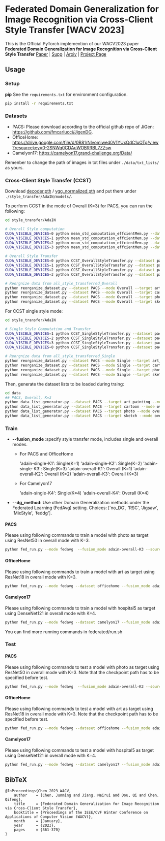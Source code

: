 # Federated Domain Generalization for Image Recognition via Cross-Client Style Transfer [WACV 2023]
This is the Official PyTorch implemention of our WACV2023 paper **Federated Domain Generalization for Image Recognition via Cross-Client Style Transfer**
[Paper](https://openaccess.thecvf.com/content/WACV2023/html/Chen_Federated_Domain_Generalization_for_Image_Recognition_via_Cross-Client_Style_Transfer_WACV_2023_paper.html) |  [Supp](https://openaccess.thecvf.com/content/WACV2023/supplemental/Chen_Federated_Domain_Generalization_WACV_2023_supplemental.pdf) | [Arxiv](https://arxiv.org/abs/2210.00912) | [Project Page](https://chenjunming.ml/proj/CCST/)
## Usage
### Setup
**pip**
See the `requirements.txt` for environment configuration. 
```bash
pip install -r requirements.txt
```

### Datasets
- PACS: Please download according to the official github repo of JiGen: https://github.com/fmcarlucci/JigenDG.
- OfficeHome: https://drive.google.com/file/d/0B81rNlvomiwed0V1YUxQdC1uOTg/view?resourcekey=0-2SNWq0CDAuWOBRRBL7ZZsw
- Camelyon17: https://camelyon17.grand-challenge.org/Data/

Remenber to change the path of images in txt files under ```./data/txt_lists/``` as yours.

### Cross-Client Style Transfer (CCST)
Download [decoder.pth](https://drive.google.com/file/d/1bMfhMMwPeXnYSQI6cDWElSZxOxc6aVyr/view?usp=sharing) / [vgg_normalized.pth](https://drive.google.com/file/d/1EpkBA2K2eYILDSyPTt0fztz59UjAIpZU/view?usp=sharing) and put them under ```./style_transfer/AdaIN/models/```.

To perform CCST in the mode of Overall (K=3) for PACS, you can run the following:
```bash
cd style_transfer/AdaIN

# Overall Style computation
CUDA_VISIBLE_DEVICES=0 python mean_std_computation_effcientMem.py --dataset pacs --image_size 512 --target art_painting --batch 32 &
CUDA_VISIBLE_DEVICES=1 python mean_std_computation_effcientMem.py --dataset pacs --image_size 512 --target cartoon --batch 32 &
CUDA_VISIBLE_DEVICES=2 python mean_std_computation_effcientMem.py --dataset pacs --image_size 512 --target photo --batch 32 &
CUDA_VISIBLE_DEVICES=3 python mean_std_computation_effcientMem.py --dataset pacs --image_size 512 --target sketch --batch 32

# Overall Style Transfer
CUDA_VISIBLE_DEVICES=0 python CCST_OverallStyleTransfer.py --dataset pacs --target art_painting --batch 6 --image_size 512 &
CUDA_VISIBLE_DEVICES=1 python CCST_OverallStyleTransfer.py --dataset pacs --target cartoon --batch 6 --image_size 512 &
CUDA_VISIBLE_DEVICES=2 python CCST_OverallStyleTransfer.py --dataset pacs --target photo --batch 6 --image_size 512 &
CUDA_VISIBLE_DEVICES=3 python CCST_OverallStyleTransfer.py --dataset pacs --target sketch --batch 6 --image_size 512 &

# Reorgnize data from all_style_transferred_Overall
python reorganize_dataset.py --dataset PACS --mode Overall --target art_painting &
python reorganize_dataset.py --dataset PACS --mode Overall --target cartoon &
python reorganize_dataset.py --dataset PACS --mode Overall --target photo &
python reorganize_dataset.py --dataset PACS --mode Overall --target sketch 
```

For CCST single style mode:
```bash 
cd style_transfer/AdaIN

# Single Style Computation and Transfer
CUDA_VISIBLE_DEVICES=1 python CCST_SingleStyleTransfer.py --dataset pacs --target art_painting --batch 32 --image_size 512 &
CUDA_VISIBLE_DEVICES=2 python CCST_SingleStyleTransfer.py --dataset pacs --target cartoon --batch 6 --image_size 512 &
CUDA_VISIBLE_DEVICES=3 python CCST_SingleStyleTransfer.py --dataset pacs --target photo --batch 6 --image_size 512 &
CUDA_VISIBLE_DEVICES=0 python CCST_SingleStyleTransfer.py --dataset pacs --target sketch --batch 6 --image_size 512 &

# Reorgnize data from all_style_transferred_Single
python reorganize_dataset.py --dataset PACS --mode Single --target art_painting &
python reorganize_dataset.py --dataset PACS --mode Single --target cartoon &
python reorganize_dataset.py --dataset PACS --mode Single --target photo &
python reorganize_dataset.py --dataset PACS --mode Single --target sketch 
```

Then, generate the dataset lists to be loaded during traing:

```bash
cd data
## PACS, Overall, K=3
python data_list_generator.py --dataset PACS --target art_painting --mode overall --style adain --K 3 &
python data_list_generator.py --dataset PACS --target cartoon --mode overall --style adain --K 3 &
python data_list_generator.py --dataset PACS --target photo --mode overall --style adain --K 3 &
python data_list_generator.py --dataset PACS --target sketch --mode overall --style adain --K 3 &
```

### Train

- **--fusion_mode** :specify style transfer mode, includes single and overall modes.

  - For PACS and OfficeHome

    'adain-single-K1': Single(K=1)
    'adain-single-K2': Single(K=2)
    'adain-single-K3': Single(K=3)
    'adain-overall-K1': Overall (K=1)
    'adain-overall-K2': Overall (K=2)
    'adain-overall-K3': Overall (K=3)

  - For Camelyon17

    'adain-single-K4': Single(K=4)
    'adain-overall-K4': Overall (K=4)

- **--dg_method**: Use other Domain Generalization methods under the Federated Learning (FedAvg) setting. Choices: ['no_DG', 'RSC', 'Jigsaw', 'MixStyle', 'feddg'].

#### PACS
Please using following commands to train a model with photo as target using ResNet50 in overall mode with K=3.
```bash
python fed_run.py --mode fedavg  --fusion_mode adain-overall-K3 --source art_painting cartoon sketch --target photo  --random_horiz_flip 0.5 --n_classes 7 --network resnet50 --lr 0.001 --image_size 222 --batch 64 --log
```
#### OfficeHome
Please using following commands to train a model with art as target using ResNet18 in overall mode with K=3.
```bash
python fed_run.py --mode fedavg --dataset officehome --fusion_mode adain-overall-K3 --source clipart product real_world --target art  --random_horiz_flip 0.5 --n_classes 65 --network resnet18 --lr 0.001 --image_size 222 --batch 32 --log
```
#### Camelyon17
Please using following commands to train a model with hospital5 as target using DenseNet121 in overall mode with K=4.
```bash
python fed_run.py --mode fedavg --dataset camelyon17 --fusion_mode adain-overall-K4 --source hospital1 hospital2 hospital3 hospital4  --target hospital5  --random_horiz_flip 0.5 --n_classes 2 --network densenet --lr 0.001 --image_size 96 --batch 32 --log --iters 200

```

You can find more running commands in federated/run.sh


### Test
#### PACS
Please using following commands to test a model with photo as target using ResNet50 in overall mode with K=3.
Note that the checkpoint path has to be specified before test.
```bash
python fed_run.py --mode fedavg  --fusion_mode adain-overall-K3 --source art_painting cartoon sketch --target photo --n_classes 7 --network resnet50 --lr 0.001 --image_size 222 --batch 64 --test
```
#### OfficeHome
Please using following commands to test a model with art as target using ResNet18 in overall mode with K=3.
Note that the checkpoint path has to be specified before test.

```bash
python fed_run.py --mode fedavg --dataset officehome --fusion_mode adain-overall-K3 --source clipart product real_world --target art  --n_classes 65 --network resnet18 --lr 0.001 --image_size 222 --batch 32 --test
```

#### Camelyon17
Please using following commands to test a model with hospital5 as target using DenseNet121 in overall mode with K=4.
```bash
python fed_run.py --mode fedavg --dataset camelyon17 --fusion_mode adain-overall-K4 --source hospital1 hospital2 hospital3 hospital4  --target hospital5  --random_horiz_flip 0.5 --n_classes 2 --network densenet --lr 0.001 --image_size 96 --batch 32 --test

```

## BibTeX
```
@InProceedings{Chen_2023_WACV,
    author    = {Chen, Junming and Jiang, Meirui and Dou, Qi and Chen, Qifeng},
    title     = {Federated Domain Generalization for Image Recognition via Cross-Client Style Transfer},
    booktitle = {Proceedings of the IEEE/CVF Winter Conference on Applications of Computer Vision (WACV)},
    month     = {January},
    year      = {2023},
    pages     = {361-370}
}
```